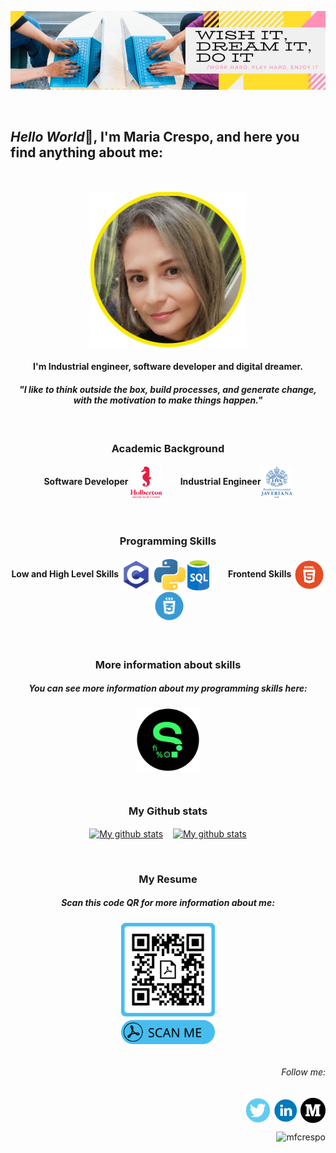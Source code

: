 <!-- Portada -->
<p align="center"><img src="https://github.com/mfcrespo/Github_profile/blob/master/images/portada.jpg" /></p>
<br>

<!-- Presentación -->
<h2> <em>Hello World</em>👋, I'm Maria Crespo, and here you find anything about me:</h2>
<br>
<p align="center"><img src="https://github.com/mfcrespo/Github_profile/blob/master/images/foto_perfil.png" width=250 height=250 /></p>

<h4 align="center">I'm Industrial engineer, software developer and digital dreamer.</h4>
<h4 align="center" text-decoration="none"><em> "I like to think outside the box, build processes, and generate change, with the motivation to make things happen."</em></h4>
<br>

<!-- Estudios -->
<h3 align="center">Academic Background</h3>

<p>
<h4 align="center">Software Developer <a href="https://www.holbertonschool.com" target="blank"><img align="center" src="https://github.com/mfcrespo/Github_profile/blob/master/images/logo_holberton.png" alt="Holberton School" height="50" width="50" /></a>&nbsp;&nbsp;&nbsp;&nbsp;&nbsp;&nbsp;&nbsp;&nbsp;&nbsp;Industrial Engineer<a href="https://www.javerianacali.edu.co" target="blank"><img align="center" src="https://github.com/mfcrespo/Github_profile/blob/master/images/logo_javeriana.png" alt="Universidad Javeriana" height="50" width="50" /></a></h4>
</p>
<br>

<!-- Skills -->
<h3 align="center">Programming Skills</h3>
<p>
<h4 align="center">Low and High Level Skills <img align="center" src="https://github.com/mfcrespo/Github_profile/blob/master/images/logo_c.png" alt="C_Lenguage" width="50" height="50"/>&nbsp;<img align="center" src="https://github.com/mfcrespo/Github_profile/blob/master/images/logo_python.png" alt="Python" width="50" height="50"/>&nbsp;<img align="center" src="https://github.com/mfcrespo/Github_profile/blob/master/images/logo_sql.png" alt="sql" width="35" height="50"/>&nbsp;&nbsp;&nbsp;&nbsp;&nbsp;&nbsp;&nbsp;&nbsp;&nbsp;Frontend Skills <img align="center" src="https://github.com/mfcrespo/Github_profile/blob/master/images/logo_html.png" alt="html5" width="50" height="50"/>&nbsp;<img align="center" src="https://github.com/mfcrespo/Github_profile/blob/master/images/logo_css.png" alt="css3" width="50" height="50"/></h4>
</p>
<br>

<!-- More information about skills -->
<h3 align="center"> More information about skills </h3>
<h5 align="center"><em>You can see more information about my programming skills here: </em></h5>
<p align="center">
<a href="https://sourcerer.io/mfcrespo" target="blank"><img align="center" src="https://github.com/mfcrespo/Github_profile/blob/master/images/logo_sourcerer.png" alt="My programming skills" height="100" width="100" /></a>
</p>
<br>

<!-- More information about Github -->
<h3 align="center"> My Github stats </h3>
<p align="center"><a href="https://github.com/anuraghazra/github-readme-stats"><img align="center" src="https://github-readme-stats.vercel.app/api?username=mfcrespo&hide=stars&count_private=true&show_icons=true&title_color=da1499&text_color=00a7dc&icon_color=ffde2f&bg_color=ffffff" height="151.47" width="444.6" alt="My github stats" /></a>&nbsp;&nbsp;&nbsp;&nbsp;<a href="https://github.com/anuraghazra/github-readme-stats"><img align="center" src="https://github-readme-stats.vercel.app/api/top-langs/?username=mfcrespo&layout=compact&title_color=da1499&text_color=00a7dc&icon_color=ffde2f&bg_color=ffffff" height="147.015" width="314.1" alt="My github stats" /></a>
</p>
<br>

<!-- Código QR -->
<h3 align="center">My Resume </h3>
<h5 align="center"><em>Scan this code QR for more information about me: </em></h5>
<p align="center">
 <img align=center src="https://github.com/mfcrespo/Github_profile/blob/master/images/Mi_PDF.png" width="150" height="194">
<br>

<!-- Social Media -->
<h6 align="right"><em><br>Follow me: </em></h6>
<p align="right"><a href="https://twitter.com/mafe_crespo" target="blank"><img align="center" src="https://github.com/mfcrespo/Github_profile/blob/master/images/logo_twitter.png" alt="mafe_crespo" height="40" width="40" /></a>
<a href="https://www.linkedin.com/in/mariafernandacrespo/" target="blank"><img align="center" src="https://github.com/mfcrespo/Github_profile/blob/master/images/logo_linkedin.png" alt="MariaFernandaCrespo" height="40" width="40" /></a>
<a href="https://medium.com/@mafe_crespo" target="blank"><img align="center" src="https://github.com/mfcrespo/Github_profile/blob/master/images/logo_medium.png" alt="@mafe_crespo" height="40" width="40" /></a>
</p>


<!-- Contador de visitas -->
<p align="right"> <img src="https://komarev.com/ghpvc/?username=mfcrespo&color=ff69b4" alt="mfcrespo" /> </p>

<!--
**mfcrespo/mfcrespo** is a ✨ _special_ ✨ repository because its `README.md` (this file) appears on your GitHub profile.



Here are some ideas to get you started:

- 🔭 I’m currently working on ...
- 🌱 I’m currently learning ...
- 👯 I’m looking to collaborate on ...
- 🤔 I’m looking for help with ...
- 💬 Ask me about ...
- 📫 How to reach me: ...
- 😄 Pronouns: ...
- ⚡ Fun fact: ...
-->
